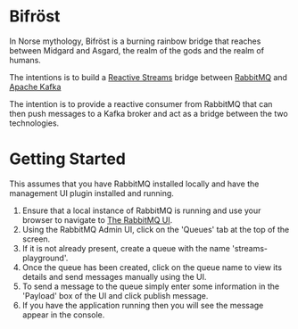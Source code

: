 Bifröst
====

In Norse mythology, Bifröst is a burning rainbow bridge that reaches between Midgard and Asgard, the realm of the gods 
and the realm of humans.

The intentions is to build a [Reactive Streams](http://www.reactive-streams.org) bridge between [RabbitMQ](https://www.rabbitmq.com/) and 
[Apache Kafka](http://kafka.apache.org/)

The intention is to provide a reactive consumer from RabbitMQ that can then push messages to a Kafka broker and act as a bridge between
the two technologies.

Getting Started
====

This assumes that you have RabbitMQ installed locally and have the management UI plugin installed and running.

1. Ensure that a local instance of RabbitMQ is running and use your browser to navigate to [The RabbitMQ UI](http://localhost:15672/#/).
2. Using the RabbitMQ Admin UI, click on the 'Queues' tab at the top of the screen.
3. If it is not already present, create a queue with the name 'streams-playground'.
4. Once the queue has been created, click on the queue name to view its details and send messages manually using the UI.
5. To send a message to the queue simply enter some information in the 'Payload' box of the UI and click publish message.
6. If you have the application running then you will see the message appear in the console. 


